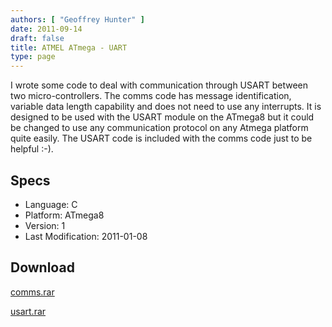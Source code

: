 ```yaml
---
authors: [ "Geoffrey Hunter" ]
date: 2011-09-14
draft: false
title: ATMEL ATmega - UART
type: page
---
```


I wrote some code to deal with communication through USART between two micro-controllers. The comms code has message identification, variable data length capability and does not need to use any interrupts. It is designed to be used with the USART module on the ATmega8 but it could be changed to use any communication protocol on any Atmega platform quite easily. The USART code is included with the comms code just to be helpful :-).

## Specs

* Language: C
* Platform: ATmega8
* Version: 1
* Last Modification: 2011-01-08

## Download

[comms.rar](/docs/atmega/comms.rar)

[usart.rar](/docs/atmega/usart.rar)

